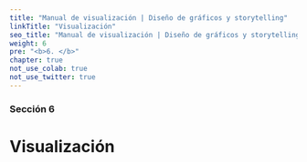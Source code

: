 ```yaml
---
title: "Manual de visualización | Diseño de gráficos y storytelling"
linkTitle: "Visualización"
seo_title: "Manual de visualización | Diseño de gráficos y storytelling"
weight: 6
pre: "<b>6. </b>"
chapter: true
not_use_colab: true
not_use_twitter: true
---
```

### Sección 6

# Visualización